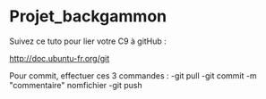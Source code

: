 # Projet_backgammon


Suivez ce tuto pour lier votre C9 à gitHub :

http://doc.ubuntu-fr.org/git



Pour commit, effectuer ces 3 commandes :
-git pull
-git commit -m "commentaire" nomfichier
-git push
